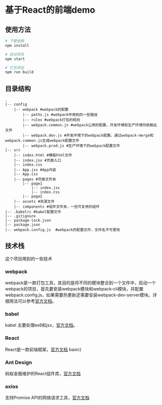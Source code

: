 # 基于React的前端demo
## 使用方法
```sh
# 下载依赖
npm install

# 启动项目
npm start

# 打包项目
npm run build
```
## 目录结构
```
.
|-- config
    |-- webpack #webpack的配置
        |-- paths.js #webpack中用到的一些路径
        |-- rules #webpack打包的规则
        |-- webpack.common.js #webpack公用的配置，开发环境和生产环境均依赖此文件
        |-- webpack.dev.js #开发环境下的webpack配置，通过webpack-merge和webpack.common.js生成webpack配置文件
        |-- webpack.prod.js #生产环境下的webpack配置文件
|-- src
    |-- index.html #模板html文件
    |-- index.jsx #页面入口
    |-- index.css
    |-- App.jsx #App内容
    |-- App.css
    |-- pages #页面文件夹
        |-- page1
            |-- index.jsx
            |-- index.css
        |-- page2
    |-- assets #资源文件
    |-- components #组件文件夹，一些可复用的组件
|-- .babelrc #babel配置文件
|-- .gitignore
|-- package-lock.json
|-- package.json
|-- webpack.config.js  #webpack的配置文件，文件名不可更改
```
## 技术栈
这个项目用到的一些技术
### webpack
webpack是一款打包工具，其目的是将不同的模块整合到一个文件中，启动一个webpack的项目，首先要安装webpack模块和webpack-cli模块，并配置webpack.config.js，如果需要热更新还需要安装webpack-dev-server模块。详细用法可以参考[官方文档](https://webpack.js.org/)。
### babel
babel 主要处理es6和jsx，[官方文档](https://babeljs.io/)。
### React
React是一款前端框架，[官方文档](https://reactjs.org/)
basic)
### Ant Design
蚂蚁金服维护的React组件库，[官方文档](https://ant.design/)
### axios
支持Promise API的网络请求工具，[官方文档](https://github.com/axios/axios)
